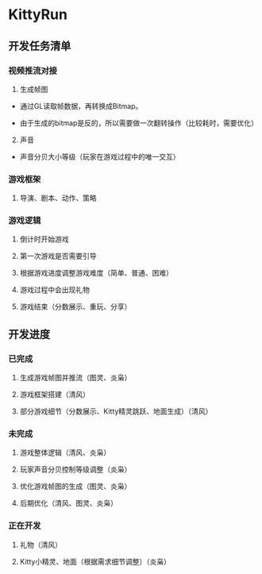 # KittyRun

## 开发任务清单

### 视频推流对接

1. 生成帧图

- 通过GL读取帧数据，再转换成Bitmap。

- 由于生成的bitmap是反的，所以需要做一次翻转操作（比较耗时，需要优化）

2. 声音

- 声音分贝大小等级（玩家在游戏过程中的唯一交互）

### 游戏框架

1. 导演、剧本、动作、策略



### 游戏逻辑

1. 倒计时开始游戏

2. 第一次游戏是否需要引导

3. 根据游戏进度调整游戏难度（简单、普通、困难）

4. 游戏过程中会出现礼物

5. 游戏结束（分数展示、重玩、分享）


## 开发进度

### 已完成

1. 生成游戏帧图并推流（图灵、炎枭）

2. 游戏框架搭建（清风）

3. 部分游戏细节（分数展示、Kitty精灵跳跃、地面生成）（清风）

### 未完成

1. 游戏整体逻辑（清风、炎枭）

2. 玩家声音分贝控制等级调整（炎枭）

3. 优化游戏帧图的生成（图灵、炎枭）

4. 后期优化（清风、图灵、炎枭）

### 正在开发

1. 礼物（清风）

2. Kitty小精灵、地面（根据需求细节调整）（炎枭）



